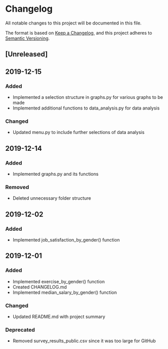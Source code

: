 # Changelog
All notable changes to this project will be documented in this file.

The format is based on [Keep a Changelog](https://keepachangelog.com/en/1.0.0/),
and this project adheres to [Semantic Versioning](https://semver.org/spec/v2.0.0.html).

## [Unreleased]

## 2019-12-15
### Added
- Implemented a selection structure in graphs.py for various graphs to be made
- Implemented additional functions to data_analysis.py for data analysis

### Changed
- Updated menu.py to include further selections of data analysis

## 2019-12-14
### Added
- Implemented graphs.py and its functions

### Removed
- Deleted unnecessary folder structure

## 2019-12-02
### Added
- Implemented job_satisfaction_by_gender() function

## 2019-12-01
### Added
- Implemented exercise_by_gender() function
- Created CHANGELOG.md
- Implemented median_salary_by_gender() function

### Changed
- Updated README.md with project summary

### Deprecated
- Removed survey_results_public.csv since it was too large for GitHub

